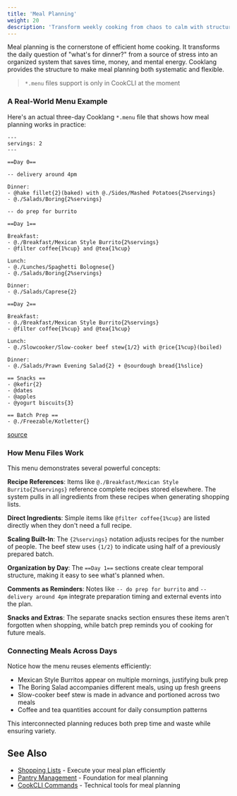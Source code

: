 ```yaml
---
title: 'Meal Planning'
weight: 20
description: 'Transform weekly cooking from chaos to calm with structured meal planning'
---
```


Meal planning is the cornerstone of efficient home cooking. It transforms the daily question of "what's for dinner?" from a source of stress into an organized system that saves time, money, and mental energy. Cooklang provides the structure to make meal planning both systematic and flexible.

> `*.menu` files support is only in CookCLI at the moment

### A Real-World Menu Example

Here's an actual three-day Cooklang `*.menu` file that shows how meal planning works in practice:

```cooklang
---
servings: 2
---

==Day 0==

-- delivery around 4pm

Dinner:
- @hake fillet{2}(baked) with @./Sides/Mashed Potatoes{2%servings}
- @./Salads/Boring{2%servings}

-- do prep for burrito

==Day 1==

Breakfast:
- @./Breakfast/Mexican Style Burrito{2%servings}
- @filter coffee{1%cup} and @tea{1%cup}

Lunch:
- @./Lunches/Spaghetti Bolognese{}
- @./Salads/Boring{2%servings}

Dinner:
- @./Salads/Caprese{2}

==Day 2==

Breakfast:
- @./Breakfast/Mexican Style Burrito{2%servings}
- @filter coffee{1%cup} and @tea{1%cup}

Lunch:
- @./Slowcooker/Slow-cooker beef stew{1/2} with @rice{1%cup}(boiled)

Dinner:
- @./Salads/Prawn Evening Salad{2} + @sourdough bread{1%slice}

== Snacks ==
- @kefir{2}
- @dates
- @apples
- @yogurt biscuits{3}

== Batch Prep ==
- @./Freezable/Kotletter{}
```

[source](https://github.com/dubadub/cookbook/blob/main/Plans/3%20Day%20Plan%20I.menu)

### How Menu Files Work

This menu demonstrates several powerful concepts:

**Recipe References**: Items like `@./Breakfast/Mexican Style Burrito{2%servings}` reference complete recipes stored elsewhere. The system pulls in all ingredients from these recipes when generating shopping lists.

**Direct Ingredients**: Simple items like `@filter coffee{1%cup}` are listed directly when they don't need a full recipe.

**Scaling Built-In**: The `{2%servings}` notation adjusts recipes for the number of people. The beef stew uses `{1/2}` to indicate using half of a previously prepared batch.

**Organization by Day**: The `==Day 1==` sections create clear temporal structure, making it easy to see what's planned when.

**Comments as Reminders**: Notes like `-- do prep for burrito` and `-- delivery around 4pm` integrate preparation timing and external events into the plan.

**Snacks and Extras**: The separate snacks section ensures these items aren't forgotten when shopping, while batch prep reminds you of cooking for future meals.

### Connecting Meals Across Days

Notice how the menu reuses elements efficiently:
- Mexican Style Burritos appear on multiple mornings, justifying bulk prep
- The Boring Salad accompanies different meals, using up fresh greens
- Slow-cooker beef stew is made in advance and portioned across two meals
- Coffee and tea quantities account for daily consumption patterns

This interconnected planning reduces both prep time and waste while ensuring variety.


## See Also

- [Shopping Lists](../shopping/) - Execute your meal plan efficiently
- [Pantry Management](../pantry/) - Foundation for meal planning
- [CookCLI Commands](/cli/commands/) - Technical tools for meal planning
